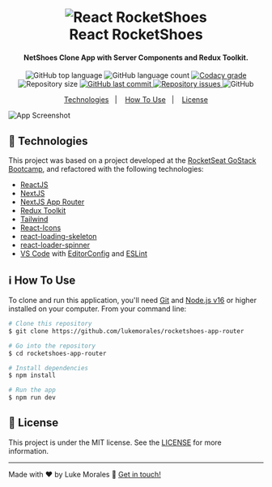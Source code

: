 <h1 align="center">
    <img alt="React RocketShoes" src="https://res.cloudinary.com/lukemorales/image/upload/v1562696000/readme_logos/react-rocketshoes_jy1lze.png" />
    <br>
    React RocketShoes
</h1>

<h4 align="center">
  NetShoes Clone App with Server Components and Redux Toolkit.
</h4>
<p align="center">
  <img alt="GitHub top language" src="https://img.shields.io/github/languages/top/lukemorales/rocketshoes-app-router.svg">

  <img alt="GitHub language count" src="https://img.shields.io/github/languages/count/lukemorales/rocketshoes-app-router.svg">

  <a href="https://www.codacy.com/app/lukemorales/rocketshoes-app-router?utm_source=github.com&amp;utm_medium=referral&amp;utm_content=lukemorales/rocketshoes-app-router&amp;utm_campaign=Badge_Grade">
    <img alt="Codacy grade" src="https://img.shields.io/codacy/grade/1b577a07dda843aba09f4bc55d1af8fc.svg">
  </a>

  <img alt="Repository size" src="https://img.shields.io/github/repo-size/lukemorales/rocketshoes-app-router.svg">
  <a href="https://github.com/lukemorales/rocketshoes-app-router/commits/master">
    <img alt="GitHub last commit" src="https://img.shields.io/github/last-commit/lukemorales/rocketshoes-app-router.svg">
  </a>

  <a href="https://github.com/lukemorales/rocketshoes-app-router/issues">
    <img alt="Repository issues" src="https://img.shields.io/github/issues/lukemorales/rocketshoes-app-router.svg">
  </a>

  <img alt="GitHub" src="https://img.shields.io/github/license/lukemorales/rocketshoes-app-router.svg">
</p>

<p align="center">
  <a href="#rocket-technologies">Technologies</a>&nbsp;&nbsp;&nbsp;|&nbsp;&nbsp;&nbsp;
  <a href="#information_source-how-to-use">How To Use</a>&nbsp;&nbsp;&nbsp;|&nbsp;&nbsp;&nbsp;
  <a href="#memo-license">License</a>
</p>

![App Screenshot](https://res.cloudinary.com/lukemorales/image/upload/v1563042321/readme_logos/rocketshoes_readme_swvhr9.png)
<!-- <p align="center">
  <a href="https://rocketshoes.netlify.com/" target="_blank">
    <img alt="Demo on Netlify" src="https://res.cloudinary.com/lukemorales/image/upload/v1563043495/readme_logos/demo_on_netlify_bbuvjz.png">
  </a>
</p> -->

## :rocket: Technologies

This project was based on a project developed at the [RocketSeat GoStack Bootcamp](https://rocketseat.com.br/bootcamp), and refactored with the following technologies:

-  [ReactJS](https://reactjs.org/)
-  [NextJS](https://nextjs.org/)
-  [NextJS App Router](https://nextjs.org/docs)
-  [Redux Toolkit](https://redux-toolkit.js.org/)
-  [Tailwind](https://tailwindcss.com/)
-  [React-Icons](https://react-icons.netlify.com/)
-  [react-loading-skeleton](https://github.com/dvtng/react-loading-skeleton)
-  [react-loader-spinner](https://github.com/mhnpd/react-loader-spinner)
-  [VS Code][vc] with [EditorConfig][vceditconfig] and [ESLint][vceslint]

## :information_source: How To Use

To clone and run this application, you'll need [Git](https://git-scm.com) and [Node.js v16][nodejs] or higher installed on your computer. From your command line:

```bash
# Clone this repository
$ git clone https://github.com/lukemorales/rocketshoes-app-router

# Go into the repository
$ cd rocketshoes-app-router

# Install dependencies
$ npm install

# Run the app
$ npm run dev
```

## :memo: License
This project is under the MIT license. See the [LICENSE](https://github.com/lukemorales/rocketshoes-app-router/blob/master/LICENSE) for more information.

---

Made with ♥ by Luke Morales :wave: [Get in touch!](https://www.linkedin.com/in/lukemorales/)

[nodejs]: https://nodejs.org/
[yarn]: https://yarnpkg.com/
[vc]: https://code.visualstudio.com/
[vceditconfig]: https://marketplace.visualstudio.com/items?itemName=EditorConfig.EditorConfig
[vceslint]: https://marketplace.visualstudio.com/items?itemName=dbaeumer.vscode-eslint
